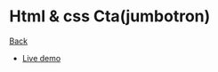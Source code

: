 # Html & css Cta(jumbotron)

[Back](https://github.com/seanedw1/Portfolio/tree/master/FrontEnd)

* [Live demo](https://seanedw1.github.io/Portfolio/FrontEnd/Jumbotron/index.html)
